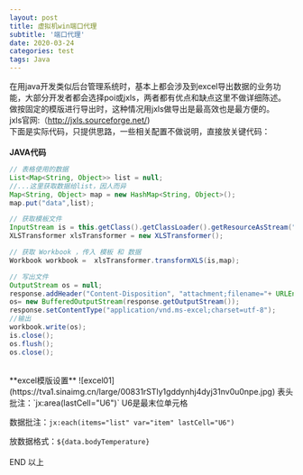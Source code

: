 ```yaml
---
layout: post
title: 虚拟机win端口代理
subtitle: '端口代理'
date: 2020-03-24
categories: test
tags: Java 
---
```


在用java开发类似后台管理系统时，基本上都会涉及到excel导出数据的业务功能，大部分开发者都会选择poi或jxls，两者都有优点和缺点这里不做详细陈述。做按固定的模版进行导出时，这种情况用jxls做导出是最高效也是最方便的。  
jxls官网:（http://jxls.sourceforge.net/)  
下面是实际代码，只提供思路，一些相关配置不做说明，直接放关键代码：  
<br/>
**JAVA代码**
```java
// 表格使用的数据
List<Map<String, Object>> list = null;
//...这里获取数据给list，因人而异
Map<String, Object> map = new HashMap<String, Object>();
map.put("data",list);

// 获取模板文件
InputStream is = this.getClass().getClassLoader().getResourceAsStream("../template/register.xlsx");
XLSTransformer xlsTransformer = new XLSTransformer();

// 获取 Workbook ，传入 模板 和 数据  
Workbook workbook =  xlsTransformer.transformXLS(is,map);

// 写出文件
OutputStream os = null;
response.addHeader("Content-Disposition", "attachment;filename="+ URLEncoder.encode("外来人员健康登记表.xlsx", "UTF-8"));
os= new BufferedOutputStream(response.getOutputStream());
response.setContentType("application/vnd.ms-excel;charset=utf-8");
//输出
workbook.write(os);
is.close();
os.flush();
os.close();
```
<br/>
**excel模版设置**  
![excel01](https://tva1.sinaimg.cn/large/00831rSTly1gddynhj4dyj31nv0u0npe.jpg)
表头批注：`jx:area(lastCell="U6")`    U6是最末位单元格
  
数据批注：`jx:each(items="list" var="item" lastCell="U6")`
  
放数据格式：`${data.bodyTemperature}`  
<br/>END 以上

